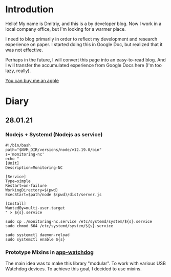 # Introdution
Hello! My name is Dmitriy, and this is a by developer blog.
Now I work in a local company office, but I'm looking for a warmer place.

I need to blog primarily in order to reflect my development and research experience on paper. I started doing this in Google Doc, but realized that it was not effective.

Perhaps in the future, I will convert this page into an easy-to-read blog. And I will transfer the accumulated experience from Google Docs here (I'm too lazy, really).

[You can buy me an apple](https://www.buymeacoffee.com/gormonn)

# Diary

## 28.01.21
### Nodejs + Systemd (Nodejs as service)
```
#!/bin/bash
path="$NVM_DIR/versions/node/v12.19.0/bin"
s='monitoring-nc'
echo "
[Unit]
Description=Monitoring-NC

[Service]
Type=simple
Restart=on-failure
WorkingDirectory=$(pwd)
ExecStart=$path/node $(pwd)/dist/server.js

[Install]
WantedBy=multi-user.target
" > ${s}.service

sudo cp ./monitoring-nc.service /etc/systemd/system/${s}.service
sudo chmod 664 /etc/systemd/system/${s}.service

sudo systemctl daemon-reload
sudo systemctl enable ${s}
```
### Prototype Mixins in [app-watchdog](https://github.com/gormonn/app-watchdog)
The main idea was to make this library "modular". To work with various USB Watchdog devices. To achieve this goal, I decided to use mixins.
